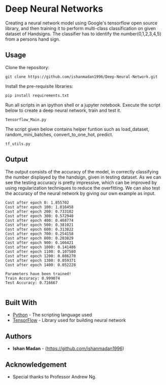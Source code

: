 # Deep Neural Networks

Creating a neural network model using Google's tensorflow open source library, and then training it to perform multi-class classification on given dataset of Handsigns. The classifier has to identify the number(0,1,2,3,4,5) from a persons hand sign.


## Usage

Clone the repository:

```
git clone https://github.com/ishanmadan1996/Deep-Neural-Network.git
```

Install the pre-requisite libraries:

```
pip install requirements.txt
```

Run all scripts in an ipython shell or a jupyter notebook.
Execute the script below to create a deep neural network, train and test it.
```
Tensorflow_Main.py
```

The script given below contains helper funtion such as load_dataset, random_mini_batches, convert_to_one_hot, predict.
```
tf_utils.py
```

## Output
The output consists of the accuracy of the model, in correctly classifying the number displayed by the handsign, given in testing dataset. As we can see the testing accuracy is pretty impressive, which can be improved by using regularization techniques to reduce the overfitting. We can also test the accuracy of the neural network by giving our own example as input.

```
Cost after epoch 0: 1.855702
Cost after epoch 100: 1.016458
Cost after epoch 200: 0.733102
Cost after epoch 300: 0.572940
Cost after epoch 400: 0.468774
Cost after epoch 500: 0.381021
Cost after epoch 600: 0.313822
Cost after epoch 700: 0.254158
Cost after epoch 800: 0.203829
Cost after epoch 900: 0.166421
Cost after epoch 1000: 0.141486
Cost after epoch 1100: 0.107580
Cost after epoch 1200: 0.086270
Cost after epoch 1300: 0.059371
Cost after epoch 1400: 0.052228

Parameters have been trained!
Train Accuracy: 0.999074
Test Accuracy: 0.716667


```

## Built With

* [Python](https://www.python.org/doc/) - The scripting language used
* [TensorFlow](https://www.tensorflow.org/get_started/) - Library used for building neural network

## Authors

* **Ishan Madan** - (https://github.com/ishanmadan1996)

## Acknowledgement

* Special thanks to Professor Andrew Ng.


